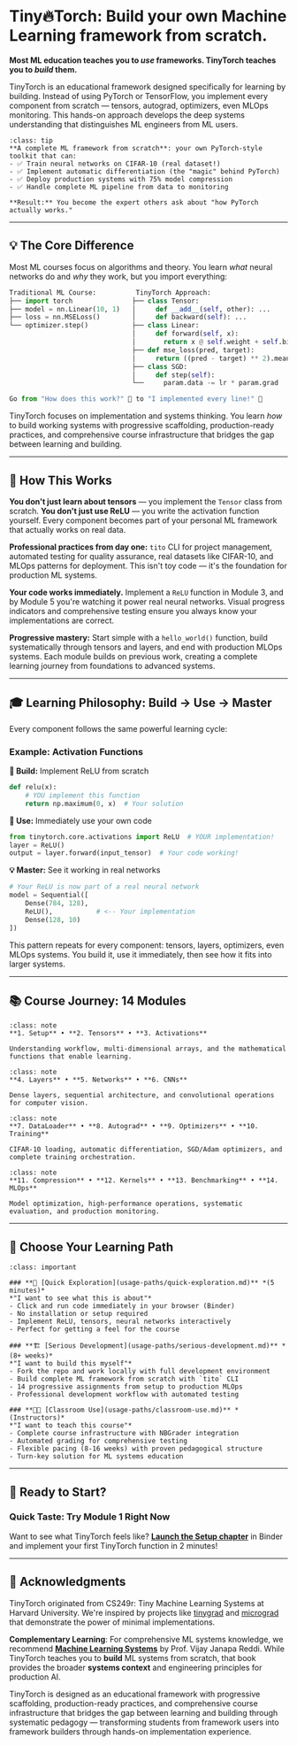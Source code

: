 # Tiny🔥Torch: Build your own Machine Learning framework from scratch. 

**Most ML education teaches you to _use_ frameworks. TinyTorch teaches you to _build_ them.**

TinyTorch is an educational framework designed specifically for learning by building. Instead of using PyTorch or TensorFlow, you implement every component from scratch — tensors, autograd, optimizers, even MLOps monitoring. This hands-on approach develops the deep systems understanding that distinguishes ML engineers from ML users.

```{admonition} 🎯 What You'll Build
:class: tip
**A complete ML framework from scratch**: your own PyTorch-style toolkit that can:
- ✅ Train neural networks on CIFAR-10 (real dataset!)
- ✅ Implement automatic differentiation (the "magic" behind PyTorch)  
- ✅ Deploy production systems with 75% model compression
- ✅ Handle complete ML pipeline from data to monitoring

**Result:** You become the expert others ask about "how PyTorch actually works."
```

---

## 💡 **The Core Difference**

Most ML courses focus on algorithms and theory. You learn *what* neural networks do and *why* they work, but you import everything:

```python
Traditional ML Course:          TinyTorch Approach:
├── import torch               ├── class Tensor:
├── model = nn.Linear(10, 1)   │     def __add__(self, other): ...
├── loss = nn.MSELoss()        │     def backward(self): ...
└── optimizer.step()           ├── class Linear:
                               │     def forward(self, x):
                               │       return x @ self.weight + self.bias
                               ├── def mse_loss(pred, target):
                               │     return ((pred - target) ** 2).mean()
                               ├── class SGD:
                               │     def step(self):
                               └──     param.data -= lr * param.grad

Go from "How does this work?" 🤷 to "I implemented every line!" 💪
```

TinyTorch focuses on implementation and systems thinking. You learn *how* to build working systems with progressive scaffolding, production-ready practices, and comprehensive course infrastructure that bridges the gap between learning and building.

---

## 🌟 **How This Works**

**You don't just learn about tensors** — you implement the `Tensor` class from scratch. **You don't just use ReLU** — you write the activation function yourself. Every component becomes part of your personal ML framework that actually works on real data.

**Professional practices from day one:** `tito` CLI for project management, automated testing for quality assurance, real datasets like CIFAR-10, and MLOps patterns for deployment. This isn't toy code — it's the foundation for production ML systems.

**Your code works immediately.** Implement a `ReLU` function in Module 3, and by Module 5 you're watching it power real neural networks. Visual progress indicators and comprehensive testing ensure you always know your implementations are correct.

**Progressive mastery:** Start simple with a `hello_world()` function, build systematically through tensors and layers, and end with production MLOps systems. Each module builds on previous work, creating a complete learning journey from foundations to advanced systems.

---

## 🎓 **Learning Philosophy: Build → Use → Master**

Every component follows the same powerful learning cycle:

### **Example: Activation Functions**

**🔧 Build:** Implement ReLU from scratch
```python
def relu(x):
    # YOU implement this function
    return np.maximum(0, x)  # Your solution
```

**🚀 Use:** Immediately use your own code
```python
from tinytorch.core.activations import ReLU  # YOUR implementation!
layer = ReLU()
output = layer.forward(input_tensor)  # Your code working!
```

**💡 Master:** See it working in real networks
```python
# Your ReLU is now part of a real neural network
model = Sequential([
    Dense(784, 128),
    ReLU(),           # <-- Your implementation
    Dense(128, 10)
])
```

This pattern repeats for every component: tensors, layers, optimizers, even MLOps systems. You build it, use it immediately, then see how it fits into larger systems.

---

## 📚 **Course Journey: 14 Modules**

```{admonition} 🏗️ Foundation
:class: note
**1. Setup** • **2. Tensors** • **3. Activations**

Understanding workflow, multi-dimensional arrays, and the mathematical functions that enable learning.
```

```{admonition} 🧱 Building Blocks
:class: note
**4. Layers** • **5. Networks** • **6. CNNs**

Dense layers, sequential architecture, and convolutional operations for computer vision.
```

```{admonition} 🎯 Training Systems
:class: note
**7. DataLoader** • **8. Autograd** • **9. Optimizers** • **10. Training**

CIFAR-10 loading, automatic differentiation, SGD/Adam optimizers, and complete training orchestration.
```

```{admonition} ⚡ Production & Performance
:class: note
**11. Compression** • **12. Kernels** • **13. Benchmarking** • **14. MLOps**

Model optimization, high-performance operations, systematic evaluation, and production monitoring.
```

---

## 🚀 **Choose Your Learning Path**

```{admonition} Three Ways to Engage with TinyTorch
:class: important

### **🔬 [Quick Exploration](usage-paths/quick-exploration.md)** *(5 minutes)*
*"I want to see what this is about"*
- Click and run code immediately in your browser (Binder)
- No installation or setup required
- Implement ReLU, tensors, neural networks interactively
- Perfect for getting a feel for the course

### **🏗️ [Serious Development](usage-paths/serious-development.md)** *(8+ weeks)*
*"I want to build this myself"*
- Fork the repo and work locally with full development environment
- Build complete ML framework from scratch with `tito` CLI
- 14 progressive assignments from setup to production MLOps
- Professional development workflow with automated testing

### **👨‍🏫 [Classroom Use](usage-paths/classroom-use.md)** *(Instructors)*
*"I want to teach this course"*
- Complete course infrastructure with NBGrader integration
- Automated grading for comprehensive testing
- Flexible pacing (8-16 weeks) with proven pedagogical structure
- Turn-key solution for ML systems education
```

---

## 🚀 **Ready to Start?**

### **Quick Taste: Try Module 1 Right Now**
Want to see what TinyTorch feels like? **[Launch the Setup chapter](chapters/01-setup.md)** in Binder and implement your first TinyTorch function in 2 minutes!

---

## 🙏 **Acknowledgments**

TinyTorch originated from CS249r: Tiny Machine Learning Systems at Harvard University. We're inspired by projects like [tinygrad](https://github.com/geohot/tinygrad) and [micrograd](https://github.com/karpathy/micrograd) that demonstrate the power of minimal implementations.

**Complementary Learning**: For comprehensive ML systems knowledge, we recommend [**Machine Learning Systems**](https://mlsysbook.ai) by Prof. Vijay Janapa Reddi. While TinyTorch teaches you to **build** ML systems from scratch, that book provides the broader **systems context** and engineering principles for production AI.

TinyTorch is designed as an educational framework with progressive scaffolding, production-ready practices, and comprehensive course infrastructure that bridges the gap between learning and building through systematic pedagogy — transforming students from framework users into framework builders through hands-on implementation experience.
